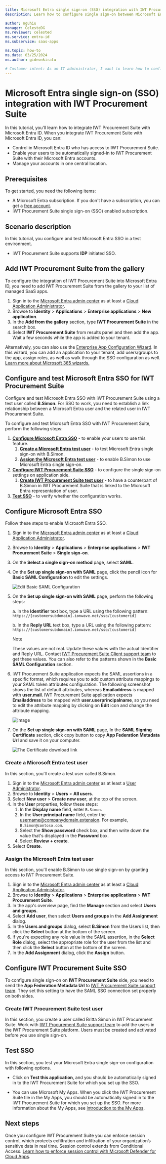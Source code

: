 ```yaml
---
title: Microsoft Entra single sign-on (SSO) integration with IWT Procurement Suite
description: Learn how to configure single sign-on between Microsoft Entra ID and IWT Procurement Suite.

author: nguhiu
manager: CelesteDG
ms.reviewer: celested
ms.service: entra-id
ms.subservice: saas-apps

ms.topic: how-to
ms.date: 03/25/2024
ms.author: gideonkiratu

# Customer intent: As an IT administrator, I want to learn how to configure single sign-on between Microsoft Entra ID and IWT Procurement Suite so that I can control who has access to IWT Procurement Suite, enable automatic sign-in with Microsoft Entra accounts, and manage my accounts in one central location.
---
```


# Microsoft Entra single sign-on (SSO) integration with IWT Procurement Suite

In this tutorial, you'll learn how to integrate IWT Procurement Suite with Microsoft Entra ID. When you integrate IWT Procurement Suite with Microsoft Entra ID, you can:

* Control in Microsoft Entra ID who has access to IWT Procurement Suite.
* Enable your users to be automatically signed-in to IWT Procurement Suite with their Microsoft Entra accounts.
* Manage your accounts in one central location.

## Prerequisites

To get started, you need the following items:

* A Microsoft Entra subscription. If you don't have a subscription, you can get a [free account](https://azure.microsoft.com/free/).
* IWT Procurement Suite single sign-on (SSO) enabled subscription.

## Scenario description

In this tutorial, you configure and test Microsoft Entra SSO in a test environment.

* IWT Procurement Suite supports **IDP** initiated SSO.

## Add IWT Procurement Suite from the gallery

To configure the integration of IWT Procurement Suite into Microsoft Entra ID, you need to add IWT Procurement Suite from the gallery to your list of managed SaaS apps.

1. Sign in to the [Microsoft Entra admin center](https://entra.microsoft.com) as at least a [Cloud Application Administrator](~/identity/role-based-access-control/permissions-reference.md#cloud-application-administrator).
1. Browse to **Identity** > **Applications** > **Enterprise applications** > **New application**.
1. In the **Add from the gallery** section, type **IWT Procurement Suite** in the search box.
1. Select **IWT Procurement Suite** from results panel and then add the app. Wait a few seconds while the app is added to your tenant.

 Alternatively, you can also use the [Enterprise App Configuration Wizard](https://portal.office.com/AdminPortal/home?Q=Docs#/azureadappintegration). In this wizard, you can add an application to your tenant, add users/groups to the app, assign roles, as well as walk through the SSO configuration as well. [Learn more about Microsoft 365 wizards.](/microsoft-365/admin/misc/azure-ad-setup-guides)

<a name='configure-and-test-azure-ad-sso-for-iwt-procurement-suite'></a>

## Configure and test Microsoft Entra SSO for IWT Procurement Suite

Configure and test Microsoft Entra SSO with IWT Procurement Suite using a test user called **B.Simon**. For SSO to work, you need to establish a link relationship between a Microsoft Entra user and the related user in IWT Procurement Suite.

To configure and test Microsoft Entra SSO with IWT Procurement Suite, perform the following steps:

1. **[Configure Microsoft Entra SSO](#configure-azure-ad-sso)** - to enable your users to use this feature.
    1. **[Create a Microsoft Entra test user](#create-an-azure-ad-test-user)** - to test Microsoft Entra single sign-on with B.Simon.
    1. **[Assign the Microsoft Entra test user](#assign-the-azure-ad-test-user)** - to enable B.Simon to use Microsoft Entra single sign-on.
1. **[Configure IWT Procurement Suite SSO](#configure-iwt-procurement-suite-sso)** - to configure the single sign-on settings on application side.
    1. **[Create IWT Procurement Suite test user](#create-iwt-procurement-suite-test-user)** - to have a counterpart of B.Simon in IWT Procurement Suite that is linked to the Microsoft Entra representation of user.
1. **[Test SSO](#test-sso)** - to verify whether the configuration works.

<a name='configure-azure-ad-sso'></a>

## Configure Microsoft Entra SSO

Follow these steps to enable Microsoft Entra SSO.

1. Sign in to the [Microsoft Entra admin center](https://entra.microsoft.com) as at least a [Cloud Application Administrator](~/identity/role-based-access-control/permissions-reference.md#cloud-application-administrator).
1. Browse to **Identity** > **Applications** > **Enterprise applications** > **IWT Procurement Suite** > **Single sign-on**.
1. On the **Select a single sign-on method** page, select **SAML**.
1. On the **Set up single sign-on with SAML** page, click the pencil icon for **Basic SAML Configuration** to edit the settings.

   ![Edit Basic SAML Configuration](common/edit-urls.png)

1. On the **Set up single sign-on with SAML** page, perform the following steps:

    a. In the **Identifier** text box, type a URL using the following pattern:
    `https://[customersubdomain].ionwave.net/sso/[customerid]`

    b. In the **Reply URL** text box, type a URL using the following pattern:
    `https://[customersubdomain].ionwave.net/sso/[customerid]`

	> [!NOTE]
	> These values are not real. Update these values with the actual Identifier and Reply URL. Contact [IWT Procurement Suite Client support team](mailto:support@ionwave.net) to get these values. You can also refer to the patterns shown in the **Basic SAML Configuration** section.

1. IWT Procurement Suite application expects the SAML assertions in a specific format, which requires you to add custom attribute mappings to your SAML token attributes configuration. The following screenshot shows the list of default attributes, whereas **Emailaddress** is mapped with **user.mail**. IWT Procurement Suite application expects **Emailaddress** to be mapped with **user.userprincipalname**, so you need to edit the attribute mapping by clicking on **Edit** icon and change the attribute mapping.

	![image](common/default-attributes.png)

1. On the **Set up single sign-on with SAML** page, In the **SAML Signing Certificate** section, click copy button to copy **App Federation Metadata Url** and save it on your computer.

	![The Certificate download link](common/copy-metadataurl.png)

<a name='create-an-azure-ad-test-user'></a>

### Create a Microsoft Entra test user

In this section, you'll create a test user called B.Simon.

1. Sign in to the [Microsoft Entra admin center](https://entra.microsoft.com) as at least a [User Administrator](~/identity/role-based-access-control/permissions-reference.md#user-administrator).
1. Browse to **Identity** > **Users** > **All users**.
1. Select **New user** > **Create new user**, at the top of the screen.
1. In the **User** properties, follow these steps:
   1. In the **Display name** field, enter `B.Simon`.  
   1. In the **User principal name** field, enter the username@companydomain.extension. For example, `B.Simon@contoso.com`.
   1. Select the **Show password** check box, and then write down the value that's displayed in the **Password** box.
   1. Select **Review + create**.
1. Select **Create**.

<a name='assign-the-azure-ad-test-user'></a>

### Assign the Microsoft Entra test user

In this section, you'll enable B.Simon to use single sign-on by granting access to IWT Procurement Suite.

1. Sign in to the [Microsoft Entra admin center](https://entra.microsoft.com) as at least a [Cloud Application Administrator](~/identity/role-based-access-control/permissions-reference.md#cloud-application-administrator).
1. Browse to **Identity** > **Applications** > **Enterprise applications** > **IWT Procurement Suite**.
1. In the app's overview page, find the **Manage** section and select **Users and groups**.
1. Select **Add user**, then select **Users and groups** in the **Add Assignment** dialog.
1. In the **Users and groups** dialog, select **B.Simon** from the Users list, then click the **Select** button at the bottom of the screen.
1. If you're expecting any role value in the SAML assertion, in the **Select Role** dialog, select the appropriate role for the user from the list and then click the **Select** button at the bottom of the screen.
1. In the **Add Assignment** dialog, click the **Assign** button.

## Configure IWT Procurement Suite SSO

To configure single sign-on on **IWT Procurement Suite** side, you need to send the **App Federation Metadata Url** to [IWT Procurement Suite support team](mailto:support@ionwave.net). They set this setting to have the SAML SSO connection set properly on both sides.

### Create IWT Procurement Suite test user

In this section, you create a user called Britta Simon in IWT Procurement Suite. Work with [IWT Procurement Suite support team](mailto:support@ionwave.net) to add the users in the IWT Procurement Suite platform. Users must be created and activated before you use single sign-on.

## Test SSO 

In this section, you test your Microsoft Entra single sign-on configuration with following options.

* Click on **Test this application**, and you should be automatically signed in to the IWT Procurement Suite for which you set up the SSO.

* You can use Microsoft My Apps. When you click the IWT Procurement Suite tile in the My Apps, you should be automatically signed in to the IWT Procurement Suite for which you set up the SSO. For more information about the My Apps, see [Introduction to the My Apps](https://support.microsoft.com/account-billing/sign-in-and-start-apps-from-the-my-apps-portal-2f3b1bae-0e5a-4a86-a33e-876fbd2a4510).

## Next steps

Once you configure IWT Procurement Suite you can enforce session control, which protects exfiltration and infiltration of your organization’s sensitive data in real time. Session control extends from Conditional Access. [Learn how to enforce session control with Microsoft Defender for Cloud Apps](/cloud-app-security/proxy-deployment-aad).
